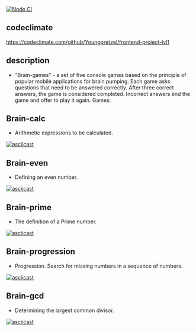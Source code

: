 [![Node CI](https://github.com/hexlet-boilerplates/nodejs-package/workflows/Node%20CI/badge.svg)](https://github.com/Youngpretzel/frontend-project-lvl1/actions)

## codeclimate

https://codeclimate.com/github/Youngpretzel/frontend-project-lvl1

## description

 - "Brain-games" - a set of five console games based on the principle of popular mobile applications for brain pumping. Each game asks questions that need to be answered correctly. After three correct answers, the game is considered completed. Incorrect answers end the game and offer to play it again. Games:

## Brain-calc

- Arithmetic expressions to be calculated.

[![asciicast](https://asciinema.org/a/hgKXFULKYzKdkydNY0uxBquIu.svg)](https://asciinema.org/a/hgKXFULKYzKdkydNY0uxBquIu)

## Brain-even 

- Defining an even number.

[![asciicast](https://asciinema.org/a/OFHzPqjgtmpUeb0tB688Eewui.svg)](https://asciinema.org/a/OFHzPqjgtmpUeb0tB688Eewui)


## Brain-prime

 - The definition of a Prime number.

[![asciicast](https://asciinema.org/a/Uz2usr9a5l3LJuREsxKYE9FNk.svg)](https://asciinema.org/a/Uz2usr9a5l3LJuREsxKYE9FNk)

## Brain-progression

 - Progression. Search for missing numbers in a sequence of numbers.


[![asciicast](https://asciinema.org/a/dlCuQ5VVV2M6zmYLqslv2wyhZ.svg)](https://asciinema.org/a/dlCuQ5VVV2M6zmYLqslv2wyhZ)

## Brain-gcd

 - Determining the largest common divisor.

[![asciicast](https://asciinema.org/a/Jql5zzxOlV3JYHkFsWvWLZAMQ.svg)](https://asciinema.org/a/Jql5zzxOlV3JYHkFsWvWLZAMQ)
